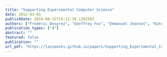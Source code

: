```yaml
---
title: "Supporting Experimental Computer Science"
date: 2012-03-01
publishDate: 2019-08-15T14:11:39.139250Z
authors: ["Frederic Desprez", "Geoffrey Fox", "Emmanuel Jeannot", "Kate Keahey", "Michael Kozuch", "David Margery", "Pierre Neyron", "Lucas Nussbaum", "Christian Perez", "Olivier Richard", "Warren Smith", "Gregor von Laszewski", "Jens Voeckler"]
publication_types: ["4"]
abstract: ""
featured: false
publication: ""
url_pdf: "https://laszewski.github.io/papers/Supporting_Experimental_Computer_Science_final_draft.pdf"
---
```


